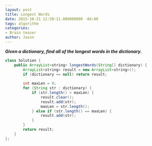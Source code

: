 ```yaml
---
layout: post
title: Longest Words
date: 2015-10-21 12:59:11.000000000 -04:00
tags: algorithm
categories:
- Brain teaser
author: Jason
---
```

<p><strong><em>Given a dictionary, find all of the longest words in the dictionary.</em></strong></p>


``` java
class Solution {
    public ArrayList<string> longestWords(String[] dictionary) {
        ArrayList<string> result = new ArrayList<string>();
        if (dictionary == null) return result;
        
        int maxLen = 0;
        for (String str : dictionary) {
            if (str.length() > maxLen) {
                result.clear();
                result.add(str);
                maxLen = str.length();
            } else if (str.length() == maxLen) {
                result.add(str);
            }
        }
        return result;
    }
};
```
